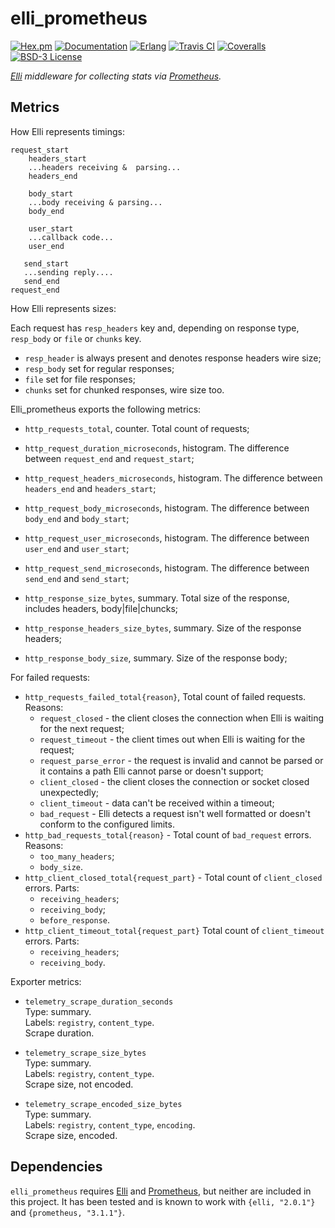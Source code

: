 # elli_prometheus

[![Hex.pm][hex badge]][hex package]
[![Documentation][docs badge]][docs]
[![Erlang][erlang badge]][erlang downloads]
[![Travis CI][build badge]][travis link]
[![Coveralls][coverage badge]][coveralls link]
[![BSD-3 License][license badge]](LICENSE)

*[Elli][] middleware for collecting stats via [Prometheus][].*

## Metrics

How Elli represents timings:

```
request_start
    headers_start
    ...headers receiving &  parsing...
    headers_end

    body_start
    ...body receiving & parsing...
    body_end

    user_start
    ...callback code...
    user_end

   send_start
   ...sending reply....
   send_end
request_end
```

How Elli represents sizes:

Each request has `resp_headers` key and, depending on
response type, `resp_body` or `file` or `chunks` key.

- `resp_header` is always present and denotes response headers wire size;
- `resp_body` set for regular responses;
- `file` set for file responses;
- `chunks` set for chunked responses, wire size too.

Elli_prometheus exports the following metrics:

- `http_requests_total`, counter. Total count of requests;
- `http_request_duration_microseconds`, histogram. The difference between
   `request_end` and `request_start`;
- `http_request_headers_microseconds`, histogram. The difference between
  `headers_end` and `headers_start`;
- `http_request_body_microseconds`, histogram. The difference between
  `body_end` and `body_start`;
- `http_request_user_microseconds`, histogram. The difference between
  `user_end` and `user_start`;
- `http_request_send_microseconds`, histogram. The difference between
  `send_end` and `send_start`;

- `http_response_size_bytes`, summary. Total size of the response, includes
  headers, body|file|chuncks;
- `http_response_headers_size_bytes`, summary. Size of the response headers;
- `http_response_body_size`, summary.
  Size of the response body;

For failed requests:
- `http_requests_failed_total{reason}`, Total count of failed requests. Reasons:
  - `request_closed` - the client closes the connection when Elli is waiting for
  the next request;
  - `request_timeout` - the client times out when Elli is waiting for the request;
  - `request_parse_error` - the request is invalid and cannot be parsed or it
  contains a path Elli cannot parse or doesn't support;
  - `client_closed` - the client closes the connection or socket closed
  unexpectedly;
  - `client_timeout` - data can't be received within a timeout;
  - `bad_request` - Elli detects a request isn't well formatted or doesn't conform
  to the configured limits.
- `http_bad_requests_total{reason}` - Total count of `bad_request` errors.
  Reasons:
  - `too_many_headers`;
  - `body_size`.
- `http_client_closed_total{request_part}` - Total count of `client_closed` errors.
   Parts:
   - `receiving_headers`;
   - `receiving_body`;
   - `before_response`.
- `http_client_timeout_total{request_part}` Total count of `client_timeout` errors.
  Parts:
   - `receiving_headers`;
   - `receiving_body`.

Exporter metrics:

* `telemetry_scrape_duration_seconds`<br />
Type: summary.<br />
Labels: `registry`, `content_type`.<br />
Scrape duration.

* `telemetry_scrape_size_bytes`<br />
Type: summary.<br />
Labels: `registry`, `content_type`.<br />
Scrape size, not encoded.

* `telemetry_scrape_encoded_size_bytes`<br />
Type: summary.<br />
Labels: `registry`, `content_type`, `encoding`.<br />
Scrape size, encoded.

## Dependencies

`elli_prometheus` requires [Elli][] and [Prometheus][], but neither are included
in this project. It has been tested and is known to work with `{elli, "2.0.1"}`
and `{prometheus, "3.1.1"}`.

[hex badge]: https://img.shields.io/hexpm/v/elli_prometheus.svg?maxAge=2592000
[hex package]: https://hex.pm/packages/elli_prometheus
[erlang badge]: https://img.shields.io/badge/erlang-%E2%89%A518.0-red.svg
[erlang downloads]: http://www.erlang.org/downloads
[build badge]: https://travis-ci.org/elli-lib/elli_prometheus.svg?branch=develop
[travis link]: https://travis-ci.org/elli-lib/elli_prometheus
[docs badge]: https://img.shields.io/badge/docs-edown-green.svg
[docs]: doc/README.md
[coverage badge]: https://coveralls.io/repos/github/elli-lib/elli_prometheus/badge.svg?branch=develop
[coveralls link]: https://coveralls.io/github/elli-lib/elli_prometheus?branch=develop
[license badge]: https://img.shields.io/badge/license-BSD--3-blue.svg

[Elli]: https://github.com/elli-lib/elli
[Prometheus]: https://github.com/deadtrickster/prometheus.erl
